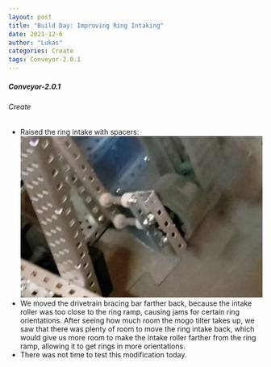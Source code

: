 ```yaml
---
layout: post
title: "Build Day: Improving Ring Intaking"
date: 2021-12-6
author: "Lukas"
categories: Create
tags: Conveyor-2.0.1
---
```

##### Conveyor-2.0.1 

###### Create

- Raised the ring intake with spacers:<br><img class="responsive-img" width="500" src="/assets/pics/building/robot-3/ringthing!.jpeg">
- We moved the drivetrain bracing bar farther back, because the intake roller was too close to the ring ramp, causing jams for certain ring orientations. After seeing how much room the mogo tilter takes up, we saw that there was plenty of room to move the ring intake back, which would give us more room to make the intake roller farther from the ring ramp, allowing it to get rings in more orientations. 
- There was not time to test this modification today.
